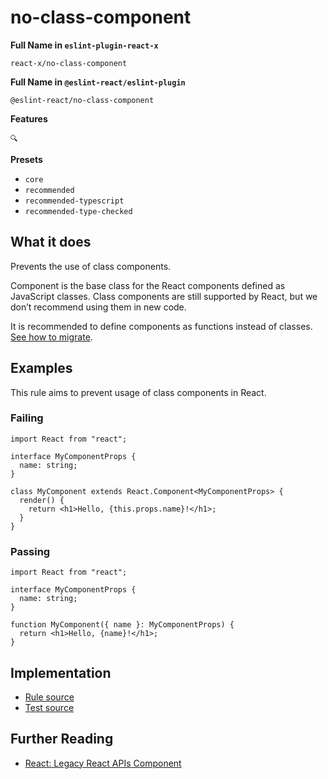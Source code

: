 # no-class-component

**Full Name in `eslint-plugin-react-x`**

```plain copy
react-x/no-class-component
```

**Full Name in `@eslint-react/eslint-plugin`**

```plain copy
@eslint-react/no-class-component
```

**Features**

`🔍`

**Presets**

- `core`
- `recommended`
- `recommended-typescript`
- `recommended-type-checked`

## What it does

Prevents the use of class components.

Component is the base class for the React components defined as JavaScript classes. Class components are still supported by React, but we don’t recommend using them in new code.

It is recommended to define components as functions instead of classes. [See how to migrate](https://react.dev/reference/react/Component#alternatives).

## Examples

This rule aims to prevent usage of class components in React.

### Failing

```tsx
import React from "react";

interface MyComponentProps {
  name: string;
}

class MyComponent extends React.Component<MyComponentProps> {
  render() {
    return <h1>Hello, {this.props.name}!</h1>;
  }
}
```

### Passing

```tsx
import React from "react";

interface MyComponentProps {
  name: string;
}

function MyComponent({ name }: MyComponentProps) {
  return <h1>Hello, {name}!</h1>;
}
```

## Implementation

- [Rule source](https://github.com/Rel1cx/eslint-react/tree/main/packages/plugins/eslint-plugin-react-x/src/rules/no-class-component.ts)
- [Test source](https://github.com/Rel1cx/eslint-react/tree/main/packages/plugins/eslint-plugin-react-x/src/rules/no-class-component.spec.ts)

## Further Reading

- [React: Legacy React APIs Component](https://react.dev/reference/react/Component)
